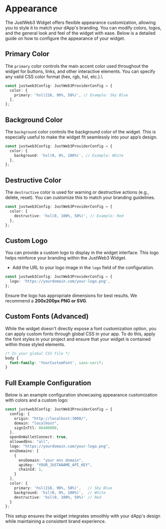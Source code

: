 # Appearance

The JustWeb3 Widget offers flexible appearance customization, allowing you to style it to match your dApp's branding. You can modify colors, logos, and the general look and feel of the widget with ease. Below is a detailed guide on how to configure the appearance of your widget.

## Primary Color

The `primary` color controls the main accent color used throughout the widget for buttons, links, and other interactive elements. You can specify any valid CSS color format (hex, rgb, hsl, etc.).\


```typescript
const justweb3Config: JustWeb3ProviderConfig = {
  color: {
    primary: 'hsl(216, 90%, 58%)', // Example: Sky Blue
  },
};
```

## Background Color

The `background` color controls the background color of the widget. This is especially useful to make the widget fit seamlessly into your app’s design.

```typescript
const justweb3Config: JustWeb3ProviderConfig = {
  color: {
    background: 'hsl(0, 0%, 100%)', // Example: White
  },
};
```

## Destructive Color

The `destructive` color is used for warning or destructive actions (e.g., delete, reset). You can customize this to match your branding guidelines.

```typescript
const justweb3Config: JustWeb3ProviderConfig = {
  color: {
    destructive: 'hsl(0, 100%, 50%)', // Example: Red
  },
};

```

## Custom Logo

You can provide a custom logo to display in the widget interface. This logo helps reinforce your branding within the JustWeb3 Widget.

* Add the URL to your logo image in the `logo` field of the configuration.

```typescript
const justweb3Config: JustWeb3ProviderConfig = {
  logo: 'https://yourdomain.com/your-logo.png',
};

```

Ensure the logo has appropriate dimensions for best results. We recommend a **200x200px PNG or SVG**.

## Custom Fonts (Advanced)

While the widget doesn't directly expose a font customization option, you can apply custom fonts through global CSS in your app. To do this, apply the font styles in your project and ensure that your widget is contained within those styled elements.

```css
/* In your global CSS file */
body {
  font-family: 'YourCustomFont', sans-serif;
}
```

## Full Example Configuration

Below is an example configuration showcasing appearance customization with colors and a custom logo:

```typescript
const justweb3Config: JustWeb3ProviderConfig = {
  config: {
    origin: "http://localhost:3000/",
    domain: "localhost",
    signInTtl: 86400000,
  },
  openOnWalletConnect: true,
  allowedEns: "all",
  logo: "https://yourdomain.com/your-logo.png",
  ensDomains: [
    {
      ensDomain: "your ens domain",
      apiKey: "YOUR_JUSTANAME_API_KEY",
      chainId: 1,
    }
  ],
  color: {
    primary: 'hsl(216, 90%, 58%)',   // Sky Blue
    background: 'hsl(0, 0%, 100%)',  // White
    destructive: 'hsl(0, 100%, 50%)' // Red
  }
};
```

This setup ensures the widget integrates smoothly with your dApp's design while maintaining a consistent brand experience.
